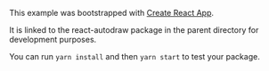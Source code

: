 This example was bootstrapped with [Create React App](https://github.com/facebook/create-react-app).

It is linked to the react-autodraw package in the parent directory for development purposes.

You can run `yarn install` and then `yarn start` to test your package.
